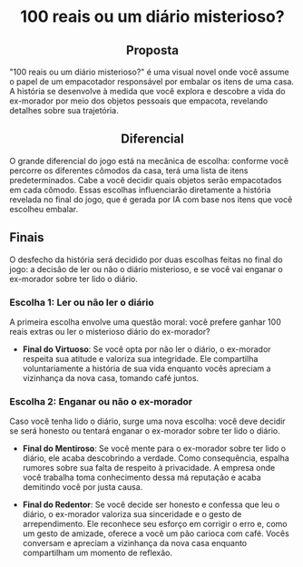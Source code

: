 # <div align="center">100 reais ou um diário misterioso?</div>

## <div align="center">Proposta</div>

"100 reais ou um diário misterioso?" é uma visual novel onde você assume o papel de um empacotador responsável por embalar os itens de uma casa. A história se desenvolve à medida que você explora e descobre a vida do ex-morador por meio dos objetos pessoais que empacota, revelando detalhes sobre sua trajetória.

## <div align="center">Diferencial</div>

O grande diferencial do jogo está na mecânica de escolha: conforme você percorre os diferentes cômodos da casa, terá uma lista de itens predeterminados. Cabe a você decidir quais objetos serão empacotados em cada cômodo. Essas escolhas influenciarão diretamente a história revelada no final do jogo, que é gerada por IA com base nos itens que você escolheu embalar.

## Finais

O desfecho da história será decidido por duas escolhas feitas no final do jogo: a decisão de ler ou não o diário misterioso, e se você vai enganar o ex-morador sobre ter lido o diário.

### Escolha 1: Ler ou não ler o diário

A primeira escolha envolve uma questão moral: você prefere ganhar 100 reais extras ou ler o misterioso diário do ex-morador?

- **Final do Virtuoso**: Se você opta por não ler o diário, o ex-morador respeita sua atitude e valoriza sua integridade. Ele compartilha voluntariamente a história de sua vida enquanto vocês apreciam a vizinhança da nova casa, tomando café juntos.
  
### Escolha 2: Enganar ou não o ex-morador

Caso você tenha lido o diário, surge uma nova escolha: você deve decidir se será honesto ou tentará enganar o ex-morador sobre ter lido o diário.

- **Final do Mentiroso**: Se você mente para o ex-morador sobre ter lido o diário, ele acaba descobrindo a verdade. Como consequência, espalha rumores sobre sua falta de respeito à privacidade. A empresa onde você trabalha toma conhecimento dessa má reputação e acaba demitindo você por justa causa.
  
- **Final do Redentor**: Se você decide ser honesto e confessa que leu o diário, o ex-morador valoriza sua sinceridade e o gesto de arrependimento. Ele reconhece seu esforço em corrigir o erro e, como um gesto de amizade, oferece a você um pão carioca com café. Vocês conversam e apreciam a vizinhança da nova casa enquanto compartilham um momento de reflexão.